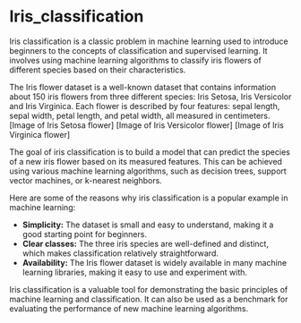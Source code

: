 # Iris_classification

Iris classification is a classic problem in machine learning  used to introduce beginners to the concepts of classification and supervised learning. It  involves using machine learning algorithms to classify iris flowers of different species based on their characteristics.

The Iris flower dataset  is a well-known dataset that contains information about 150 iris flowers from three different species: Iris Setosa, Iris Versicolor and Iris Virginica. Each flower is described by four features: sepal length, sepal width, petal length, and petal width, all measured in centimeters. 
[Image of Iris Setosa flower]
[Image of Iris Versicolor flower]
[Image of Iris Virginica flower]

The goal of iris classification is to build a model that can predict the species of a new iris flower based on its measured features. This can be achieved using various machine learning algorithms, such as decision trees, support vector machines, or k-nearest neighbors.

Here are some of the reasons why iris classification is a popular example in machine learning:

* **Simplicity:** The dataset is small and easy to understand, making it a good starting point for beginners.
* **Clear classes:** The three iris species are well-defined and distinct, which makes classification relatively straightforward.
* **Availability:** The Iris flower dataset is widely available in many machine learning libraries, making it easy to use and experiment with.

Iris classification is a valuable tool for demonstrating the basic principles of machine learning and classification. It can also be used as a benchmark for evaluating the performance of new machine learning algorithms.
